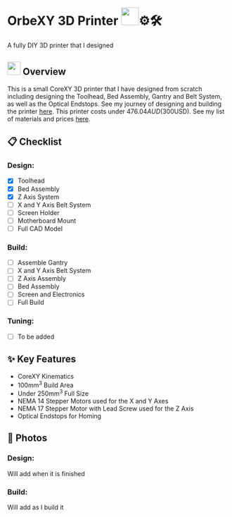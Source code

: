 # OrbeXY 3D Printer  <img src="https://imgproxy.attic.sh/J0q85Odp_n0Dnz9TO92wiwIQ-JiZ9BF4dwz4huLeQFI/rs:fit:768:768:1:1/t:1:FF00FF:false:false/pngo:false:true:256/aHR0cHM6Ly9hdHRp/Yy5zaC84MGs0d3d3/cDltMGJ5dThkYXFp/MGo0cHJ6YXo5.png" width="40">⚙️🛠️

A fully DIY 3D printer that I designed


## <img src="https://imgproxy.attic.sh/j5JHPIk7QB0ASMlUIvgOEh2AaUaYaIJwSPbzzrfdK8A/rs:fit:768:768:1:1/t:1:FF00FF:false:false/pngo:false:true:256/aHR0cHM6Ly9hdHRp/Yy5zaC9ydW5wb2Qv/ODA3MjQyMjEtOGMy/Yy00ZTYxLWE0NDYt/Y2RlZGQ3ZGE0NDRm/LnBuZw.png" width="30"> Overview

This is a small CoreXY 3D printer that I have designed from scratch including designing the Toolhead, Bed Assembly, Gantry and Belt System, as well as the Optical Endstops. See my journey of designing and building the printer [here](https://github.com/esemv07/OrbeXY-3D-Printer/blob/main/JOURNAL.md). This printer costs under $476.04AUD ($300USD). See my list of materials and prices [here](https://github.com/esemv07/OrbeXY-3D-Printer/blob/main/BOM.md).


## 📋 Checklist

### Design:
- [x] Toolhead
- [x] Bed Assembly
- [x] Z Axis System
- [ ] X and Y Axis Belt System
- [ ] Screen Holder
- [ ] Motherboard Mount
- [ ] Full CAD Model

### Build:
- [ ] Assemble Gantry
- [ ] X and Y Axis Belt System
- [ ] Z Axis Assembly
- [ ] Bed Assembly
- [ ] Screen and Electronics
- [ ] Full Build

### Tuning:
- [ ] To be added


## ✨ Key Features

- CoreXY Kinematics
- 100mm<sup>3</sup> Build Area
- Under 250mm<sup>3</sup> Full Size
- NEMA 14 Stepper Motors used for the X and Y Axes
- NEMA 17 Stepper Motor with Lead Screw used for the Z Axis
- Optical Endstops for Homing

## 📸 Photos

### Design:

Will add when it is finished

### Build:

Will add as I build it
